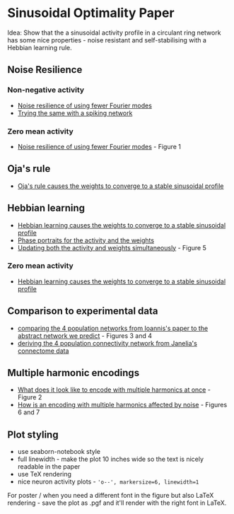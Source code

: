 # Sinusoidal Optimality Paper

Idea: Show that the a sinusoidal activity profile in a circulant ring network has some nice properties - noise resistant and self-stabilising with a Hebbian learning rule.

## Noise Resilience

### Non-negative activity

* [Noise resilience of using fewer Fourier modes](sinusoidal%20noise%20rejection.ipynb)
* [Trying the same with a spiking network](sinusoidal%20noise%20rejection%20spiking.ipynb)

### Zero mean activity

* [Noise resilience of using fewer Fourier modes](sinusoidal%20noise%20rejection%20negative%20activity.ipynb) - Figure 1

## Oja's rule

* [Oja's rule causes the weights to converge to a stable sinusoidal profile](sinusoidal%20Oja's%20rule%20negative%20activity.ipynb)

## Hebbian learning

* [Hebbian learning causes the weights to converge to a stable sinusoidal profile](sinusoidal%20Hebbian%20learning%20weights.ipynb)
* [Phase portraits for the activity and the weights](phase%20portaits.ipynb)
* [Updating both the activity and weights simultaneously](sinusoidal%20updating%20activity%20and%20weights.ipynb) - Figure 5

### Zero mean activity

* [Hebbian learning causes the weights to converge to a stable sinusoidal profile](sinusoidal%20Hebbian%20learning%20weights%20negative%20activity.ipynb)

## Comparison to experimental data

* [comparing the 4 population networks from Ioannis's paper to the abstract network we predict](insect%20network%20graph%20analysis.ipynb) - Figures 3 and 4
* [deriving the 4 population connectivity network from Janelia's connectome data](fruit_fly_data_analysis.ipynb)

## Multiple harmonic encodings

* [What does it look like to encode with multiple harmonics at once](encoding%20with%20multiple%20harmonics.ipynb) - Figure 2
* [How is an encoding with multiple harmonics affected by noise](noise%20affected%20multiple%20harmonics%20encoding.ipynb) - Figures 6 and 7


## Plot styling

* use seaborn-notebook style
* full linewidth - make the plot 10 inches wide so the text is nicely readable in the paper
* use TeX rendering
* nice neuron activity plots - `'o--', markersize=6, linewidth=1`

For poster / when you need a different font in the figure but also LaTeX rendering - save the plot as .pgf and it'll render with the right font in LaTeX.
